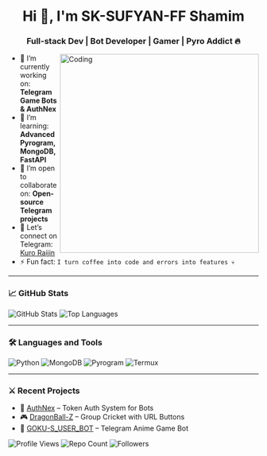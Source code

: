 <h1 align="center">Hi 👋, I'm SK-SUFYAN-FF Shamim</h1>
<h3 align="center">Full-stack Dev | Bot Developer | Gamer | Pyro Addict 🔥</h3>

<img align="right" alt="Coding" width="400" src="https://media.giphy.com/media/ZVik7pBtu9dNS/giphy.gif">

- 🔭 I’m currently working on: **Telegram Game Bots & AuthNex**
- 🌱 I’m learning: **Advanced Pyrogram, MongoDB, FastAPI**
- 👯 I’m open to collaborate on: **Open-source Telegram projects**
- 🤝 Let’s connect on Telegram: [Kuro Raijin](https://t.me/AuthNexXD)
- ⚡ Fun fact: `I turn coffee into code and errors into features 💀`

---

### 📈 GitHub Stats

![GitHub Stats](https://github-readme-stats.vercel.app/api?username=RyomenSukuna53&show_icons=true&theme=tokyonight)
![Top Languages](https://github-readme-stats.vercel.app/api/top-langs/?username=RyomenSukuna53&layout=compact&theme=tokyonight)

---

### 🛠️ Languages and Tools
![Python](https://img.shields.io/badge/-Python-05122A?style=flat&logo=python)
![MongoDB](https://img.shields.io/badge/-MongoDB-05122A?style=flat&logo=mongodb)
![Pyrogram](https://img.shields.io/badge/-Pyrogram-05122A?style=flat&logo=telegram)
![Termux](https://img.shields.io/badge/-Termux-05122A?style=flat&logo=gnu-bash)

---

### ⚔️ Recent Projects
- 🚀 [AuthNex](https://github.com/RyomenSukuna53/AuthNex) – Token Auth System for Bots
- 🎮 [DragonBall-Z](https://github.com/RyomenSukuna53/DragonBallZ) – Group Cricket with URL Buttons
- 🤖 [GOKU-S_USER_BOT](https://github.com/RyomenSukuna53/GOKU-S_USER_BOT) – Telegram Anime Game Bot


![Profile Views](https://komarev.com/ghpvc/?username=RyomenSukuna53&color=blue)
![Repo Count](https://badgen.net/github/repos/RyomenSukuna53/)
![Followers](https://img.shields.io/github/followers/RyomenSukuna53?label=Followers&style=social)
